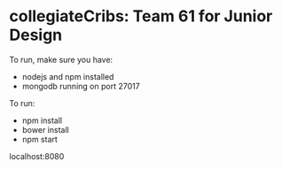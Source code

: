 collegiateCribs: Team 61 for Junior Design
=========================


To run, make sure you have:
* nodejs and npm installed
* mongodb running on port 27017 


To run: 
* npm install
* bower install
* npm start

localhost:8080
